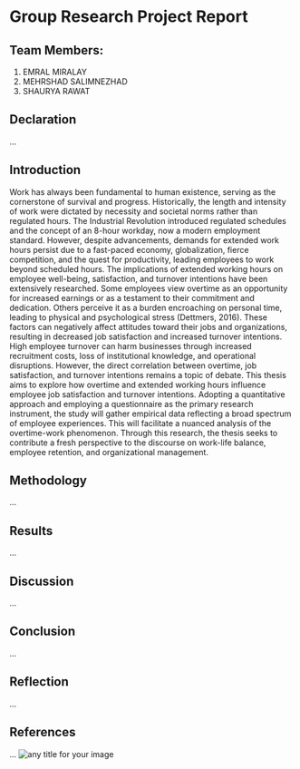 # Group Research Project Report

## Team Members:
1. EMRAL MIRALAY
2. MEHRSHAD SALIMNEZHAD
3. SHAURYA RAWAT

## Declaration
... 

## Introduction
Work has always been fundamental to human existence, serving as the cornerstone of survival and progress. Historically, the length and intensity of work were dictated by necessity and societal norms rather than regulated hours. The Industrial Revolution introduced regulated schedules and the concept of an 8-hour workday, now a modern employment standard. However, despite advancements, demands for extended work hours persist due to a fast-paced economy, globalization, fierce competition, and the quest for productivity, leading employees to work beyond scheduled hours.
The implications of extended working hours on employee well-being, satisfaction, and turnover intentions have been extensively researched. Some employees view overtime as an opportunity for increased earnings or as a testament to their commitment and dedication. Others perceive it as a burden encroaching on personal time, leading to physical and psychological stress (Dettmers, 2016). These factors can negatively affect attitudes toward their jobs and organizations, resulting in decreased job satisfaction and increased turnover intentions. High employee turnover can harm businesses through increased recruitment costs, loss of institutional knowledge, and operational disruptions. However, the direct correlation between overtime, job satisfaction, and turnover intentions remains a topic of debate.
This thesis aims to explore how overtime and extended working hours influence employee job satisfaction and turnover intentions. Adopting a quantitative approach and employing a questionnaire as the primary research instrument, the study will gather empirical data reflecting a broad spectrum of employee experiences. This will facilitate a nuanced analysis of the overtime-work phenomenon. Through this research, the thesis seeks to contribute a fresh perspective to the discourse on work-life balance, employee retention, and organizational management.

## Methodology
... 

## Results
... 

## Discussion
... 

## Conclusion
... 

## Reflection
... 

## References
... 
![any title for your image](LINK)